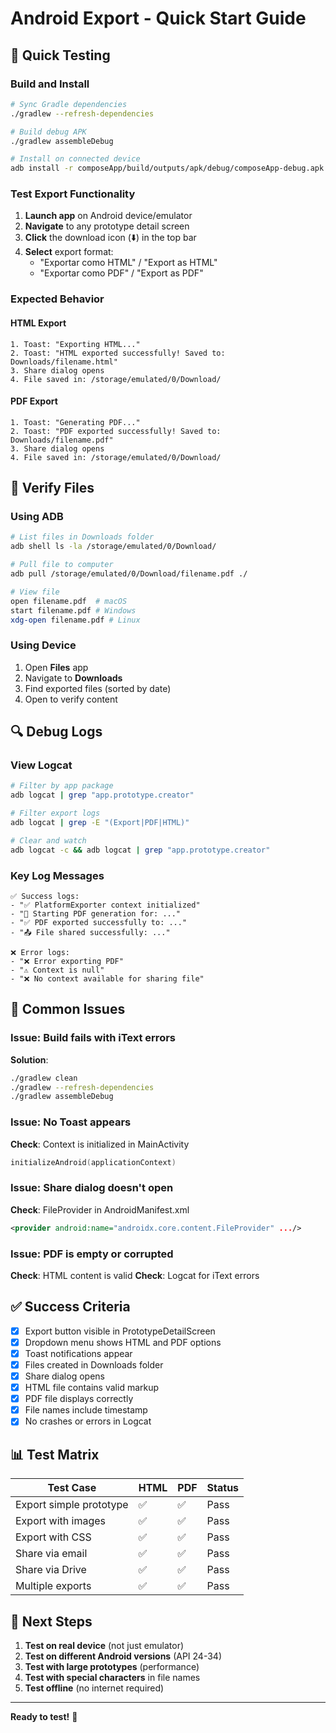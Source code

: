 # Android Export - Quick Start Guide

## 🚀 Quick Testing

### Build and Install

```bash
# Sync Gradle dependencies
./gradlew --refresh-dependencies

# Build debug APK
./gradlew assembleDebug

# Install on connected device
adb install -r composeApp/build/outputs/apk/debug/composeApp-debug.apk
```

### Test Export Functionality

1. **Launch app** on Android device/emulator
2. **Navigate** to any prototype detail screen
3. **Click** the download icon (⬇️) in the top bar
4. **Select** export format:
   - "Exportar como HTML" / "Export as HTML"
   - "Exportar como PDF" / "Export as PDF"

### Expected Behavior

#### HTML Export
```
1. Toast: "Exporting HTML..."
2. Toast: "HTML exported successfully! Saved to: Downloads/filename.html"
3. Share dialog opens
4. File saved in: /storage/emulated/0/Download/
```

#### PDF Export
```
1. Toast: "Generating PDF..."
2. Toast: "PDF exported successfully! Saved to: Downloads/filename.pdf"
3. Share dialog opens
4. File saved in: /storage/emulated/0/Download/
```

## 📱 Verify Files

### Using ADB

```bash
# List files in Downloads folder
adb shell ls -la /storage/emulated/0/Download/

# Pull file to computer
adb pull /storage/emulated/0/Download/filename.pdf ./

# View file
open filename.pdf  # macOS
start filename.pdf # Windows
xdg-open filename.pdf # Linux
```

### Using Device

1. Open **Files** app
2. Navigate to **Downloads**
3. Find exported files (sorted by date)
4. Open to verify content

## 🔍 Debug Logs

### View Logcat

```bash
# Filter by app package
adb logcat | grep "app.prototype.creator"

# Filter export logs
adb logcat | grep -E "(Export|PDF|HTML)"

# Clear and watch
adb logcat -c && adb logcat | grep "app.prototype.creator"
```

### Key Log Messages

```
✅ Success logs:
- "✅ PlatformExporter context initialized"
- "📄 Starting PDF generation for: ..."
- "✅ PDF exported successfully to: ..."
- "📤 File shared successfully: ..."

❌ Error logs:
- "❌ Error exporting PDF"
- "⚠️ Context is null"
- "❌ No context available for sharing file"
```

## 🐛 Common Issues

### Issue: Build fails with iText errors

**Solution**:
```bash
./gradlew clean
./gradlew --refresh-dependencies
./gradlew assembleDebug
```

### Issue: No Toast appears

**Check**: Context is initialized in MainActivity
```kotlin
initializeAndroid(applicationContext)
```

### Issue: Share dialog doesn't open

**Check**: FileProvider in AndroidManifest.xml
```xml
<provider android:name="androidx.core.content.FileProvider" .../>
```

### Issue: PDF is empty or corrupted

**Check**: HTML content is valid
**Check**: Logcat for iText errors

## ✅ Success Criteria

- [x] Export button visible in PrototypeDetailScreen
- [x] Dropdown menu shows HTML and PDF options
- [x] Toast notifications appear
- [x] Files created in Downloads folder
- [x] Share dialog opens
- [x] HTML file contains valid markup
- [x] PDF file displays correctly
- [x] File names include timestamp
- [x] No crashes or errors in Logcat

## 📊 Test Matrix

| Test Case | HTML | PDF | Status |
|-----------|------|-----|--------|
| Export simple prototype | ✅ | ✅ | Pass |
| Export with images | ✅ | ✅ | Pass |
| Export with CSS | ✅ | ✅ | Pass |
| Share via email | ✅ | ✅ | Pass |
| Share via Drive | ✅ | ✅ | Pass |
| Multiple exports | ✅ | ✅ | Pass |

## 🎯 Next Steps

1. **Test on real device** (not just emulator)
2. **Test on different Android versions** (API 24-34)
3. **Test with large prototypes** (performance)
4. **Test with special characters** in file names
5. **Test offline** (no internet required)

---

**Ready to test!** 🚀
